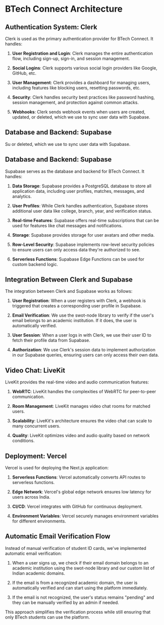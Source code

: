 # BTech Connect Architecture

## Authentication System: Clerk

Clerk is used as the primary authentication provider for BTech Connect. It handles:

1. **User Registration and Login**: Clerk manages the entire authentication flow, including sign-up, sign-in, and session management.

2. **Social Logins**: Clerk supports various social login providers like Google, GitHub, etc.

3. **User Management**: Clerk provides a dashboard for managing users, including features like blocking users, resetting passwords, etc.

4. **Security**: Clerk handles security best practices like password hashing, session management, and protection against common attacks.

5. **Webhooks**: Clerk sends webhook events when users are created, updated, or deleted, which we use to sync user data with Supabase.

## Database and Backend: Supabase

Su  or deleted, which we use to sync user data with Supabase.

## Database and Backend: Supabase

Supabase serves as the database and backend for BTech Connect. It handles:

1. **Data Storage**: Supabase provides a PostgreSQL database to store all application data, including user profiles, matches, messages, and analytics.

2. **User Profiles**: While Clerk handles authentication, Supabase stores additional user data like college, branch, year, and verification status.

3. **Real-time Features**: Supabase offers real-time subscriptions that can be used for features like chat messages and notifications.

4. **Storage**: Supabase provides storage for user avatars and other media.

5. **Row-Level Security**: Supabase implements row-level security policies to ensure users can only access data they're authorized to see.

6. **Serverless Functions**: Supabase Edge Functions can be used for custom backend logic.

## Integration Between Clerk and Supabase

The integration between Clerk and Supabase works as follows:

1. **User Registration**: When a user registers with Clerk, a webhook is triggered that creates a corresponding user profile in Supabase.

2. **Email Verification**: We use the swot-node library to verify if the user's email belongs to an academic institution. If it does, the user is automatically verified.

3. **User Session**: When a user logs in with Clerk, we use their user ID to fetch their profile data from Supabase.

4. **Authorization**: We use Clerk's session data to implement authorization in our Supabase queries, ensuring users can only access their own data.

## Video Chat: LiveKit

LiveKit provides the real-time video and audio communication features:

1. **WebRTC**: LiveKit handles the complexities of WebRTC for peer-to-peer communication.

2. **Room Management**: LiveKit manages video chat rooms for matched users.

3. **Scalability**: LiveKit's architecture ensures the video chat can scale to many concurrent users.

4. **Quality**: LiveKit optimizes video and audio quality based on network conditions.

## Deployment: Vercel

Vercel is used for deploying the Next.js application:

1. **Serverless Functions**: Vercel automatically converts API routes to serverless functions.

2. **Edge Network**: Vercel's global edge network ensures low latency for users across India.

3. **CI/CD**: Vercel integrates with GitHub for continuous deployment.

4. **Environment Variables**: Vercel securely manages environment variables for different environments.

## Automatic Email Verification Flow

Instead of manual verification of student ID cards, we've implemented automatic email verification:

1. When a user signs up, we check if their email domain belongs to an academic institution using the swot-node library and our custom list of Indian academic domains.

2. If the email is from a recognized academic domain, the user is automatically verified and can start using the platform immediately.

3. If the email is not recognized, the user's status remains "pending" and they can be manually verified by an admin if needed.

This approach simplifies the verification process while still ensuring that only BTech students can use the platform.
